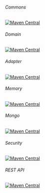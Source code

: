 ###### Commons
[![Maven Central](https://maven-badges.herokuapp.com/maven-central/com.github.rostislav-maslov.rcore/commons/badge.svg)](https://maven-badges.herokuapp.com/maven-central/com.github.rostislav-maslov.rcore/commons)

###### Domain
[![Maven Central](https://maven-badges.herokuapp.com/maven-central/com.github.rostislav-maslov.rcore/domain/badge.svg)](https://maven-badges.herokuapp.com/maven-central/com.github.rostislav-maslov.rcore/domain)

###### Adapter
[![Maven Central](https://maven-badges.herokuapp.com/maven-central/com.github.rostislav-maslov.rcore/adapter/badge.svg)](https://maven-badges.herokuapp.com/maven-central/com.github.rostislav-maslov.rcore/adapter)

###### Memory
[![Maven Central](https://maven-badges.herokuapp.com/maven-central/com.github.rostislav-maslov.rcore/memory/badge.svg)](https://maven-badges.herokuapp.com/maven-central/com.github.rostislav-maslov.rcore/memory)

###### Mongo
[![Maven Central](https://maven-badges.herokuapp.com/maven-central/com.github.rostislav-maslov.rcore/mongo/badge.svg)](https://maven-badges.herokuapp.com/maven-central/com.github.rostislav-maslov.rcore/mongo)

###### Security
[![Maven Central](https://maven-badges.herokuapp.com/maven-central/com.github.rostislav-maslov.rcore/security/badge.svg)](https://maven-badges.herokuapp.com/maven-central/com.github.rostislav-maslov.rcore/security)

###### REST API
[![Maven Central](https://maven-badges.herokuapp.com/maven-central/com.github.rostislav-maslov.rcore/rest-api/badge.svg)](https://maven-badges.herokuapp.com/maven-central/com.github.rostislav-maslov.rcore/rest-api)
